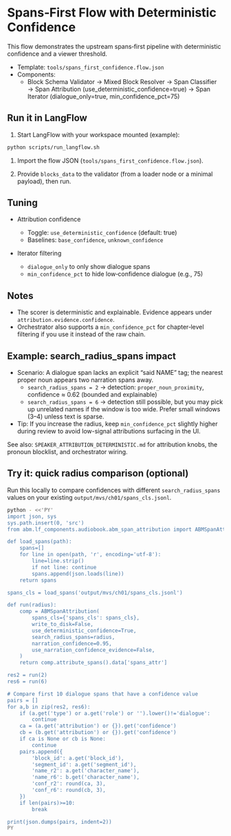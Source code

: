 # Spans‑First Flow with Deterministic Confidence

This flow demonstrates the upstream spans‑first pipeline with deterministic confidence and a viewer threshold.

- Template: `tools/spans_first_confidence.flow.json`
- Components:
  - Block Schema Validator → Mixed Block Resolver → Span Classifier → Span Attribution (use_deterministic_confidence=true) → Span Iterator (dialogue_only=true, min_confidence_pct=75)

## Run it in LangFlow

1) Start LangFlow with your workspace mounted (example):

```bash
python scripts/run_langflow.sh
```

1. Import the flow JSON (`tools/spans_first_confidence.flow.json`).

2. Provide `blocks_data` to the validator (from a loader node or a minimal payload), then run.

## Tuning

- Attribution confidence
  - Toggle: `use_deterministic_confidence` (default: true)
  - Baselines: `base_confidence`, `unknown_confidence`

- Iterator filtering
  - `dialogue_only` to only show dialogue spans
  - `min_confidence_pct` to hide low‑confidence dialogue (e.g., 75)

## Notes

- The scorer is deterministic and explainable. Evidence appears under `attribution.evidence.confidence`.
- Orchestrator also supports a `min_confidence_pct` for chapter‑level filtering if you use it instead of the raw chain.

## Example: search_radius_spans impact

- Scenario: A dialogue span lacks an explicit “said NAME” tag; the nearest proper noun appears two narration spans away.
  - `search_radius_spans = 2` → detection: `proper_noun_proximity`, confidence ≈ 0.62 (bounded and explainable)
  - `search_radius_spans = 6` → detection still possible, but you may pick up unrelated names if the window is too wide. Prefer small windows (3–4) unless text is sparse.
- Tip: If you increase the radius, keep `min_confidence_pct` slightly higher during review to avoid low-signal attributions surfacing in the UI.

See also: `SPEAKER_ATTRIBUTION_DETERMINISTIC.md` for attribution knobs, the pronoun blocklist, and orchestrator wiring.

## Try it: quick radius comparison (optional)

Run this locally to compare confidences with different `search_radius_spans` values on your existing `output/mvs/ch01/spans_cls.jsonl`.

```bash
python - <<'PY'
import json, sys
sys.path.insert(0, 'src')
from abm.lf_components.audiobook.abm_span_attribution import ABMSpanAttribution

def load_spans(path):
    spans=[]
    for line in open(path, 'r', encoding='utf-8'):
        line=line.strip()
        if not line: continue
        spans.append(json.loads(line))
    return spans

spans_cls = load_spans('output/mvs/ch01/spans_cls.jsonl')

def run(radius):
    comp = ABMSpanAttribution(
        spans_cls={'spans_cls': spans_cls},
        write_to_disk=False,
        use_deterministic_confidence=True,
        search_radius_spans=radius,
        narration_confidence=0.95,
        use_narration_confidence_evidence=False,
    )
    return comp.attribute_spans().data['spans_attr']

res2 = run(2)
res6 = run(6)

# Compare first 10 dialogue spans that have a confidence value
pairs = []
for a,b in zip(res2, res6):
    if (a.get('type') or a.get('role') or '').lower()!='dialogue':
        continue
    ca = (a.get('attribution') or {}).get('confidence')
    cb = (b.get('attribution') or {}).get('confidence')
    if ca is None or cb is None:
        continue
    pairs.append({
        'block_id': a.get('block_id'),
        'segment_id': a.get('segment_id'),
        'name_r2': a.get('character_name'),
        'name_r6': b.get('character_name'),
        'conf_r2': round(ca, 3),
        'conf_r6': round(cb, 3),
    })
    if len(pairs)>=10:
        break

print(json.dumps(pairs, indent=2))
PY
```
